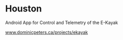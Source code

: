# Houston
Android App for Control and Telemetry of the E-Kayak

www.dominicpeters.ca/projects/ekayak
